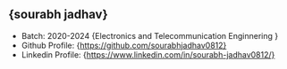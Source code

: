 ## {sourabh jadhav}
- Batch: 2020-2024 {Electronics and Telecommunication Enginnering }
- Github Profile: {https://github.com/sourabhjadhav0812}
- Linkedin Profile: {https://www.linkedin.com/in/sourabh-jadhav0812/}
